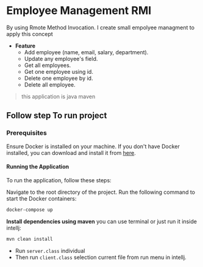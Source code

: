 # Employee Management RMI

By using Rmote Method Invocation. I create small empolyee managment to apply this concept

- **Feature**
  - Add employee (name, email, salary, department).
  - Update any employee's field.
  - Get all employees.
  - Get one employee using id.
  - Delete one employee by id.
  - Delete all employee.

> this application is java maven

## Follow step To run project

### Prerequisites
Ensure Docker is installed on your machine. If you don't have Docker installed, you can download and install it from [here](https://docs.docker.com/engine/install/).

#### Running the Application
To run the application, follow these steps:

Navigate to the root directory of the project.
Run the following command to start the Docker containers:

```bash
docker-compose up
```

**Install dependencies using maven**
you can use terminal or just run it inside intellj:
```bash
mvn clean install
```

- Run `server.class` individual
- Then run `client.class` selection current file from run menu in intellj.
